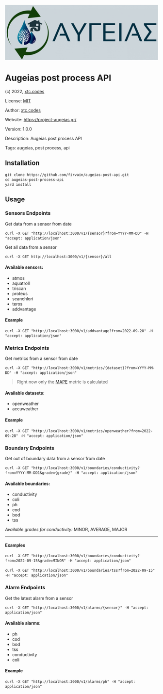 ![Project Augeias](./images/logo.jpg)

# Augeias post process API
(c) 2022, [xtc.codes](https://xtc.codes)

License: [MIT](LICENSE)

Author: [xtc.codes](https://xtc.codes)

Website: https://project-augeias.gr/

Version: 1.0.0

Description: Augeias post process API

Tags: augeias, post process, api

## Installation

    git clone https://github.com/firvain/augeias-post-api.git
    cd augeias-post-process-api
    yard install

## Usage

### Sensors Endpoints
Get data from a sensor from date 

    curl -X GET "http://localhost:3000/v1/{sensor}?from=YYYY-MM-DD" -H "accept: application/json"


Get all data from a sensor

    curl -X GET http://localhost:3000/v1/{sensor}/all
####  Available sensors:
- atmos
- aquatroll
- triscan
- proteus
- scanchlori
- teros
- addvantage

#### Example
    curl -X GET "http://localhost:3000/v1/addvantage?from=2022-09-28" -H "accept: application/json"


### Metrics Endpoints
Get metrics from a sensor from date

    curl -X GET "http://localhost:3000/v1/metrics/{dataset}?from=YYYY-MM-DD" -H "accept: application/json"

> Right now only the [MAPE](https://en.wikipedia.org/wiki/Mean_absolute_percentage_error) metric is calculated

####  Available datasets:
- openweather
- accuweather

#### Example
    curl -X GET "http://localhost:3000/v1/metrics/openweather?from=2022-09-28" -H "accept: application/json"

### Boundary Endpoints
Get out of boundary data from a sensor from date
    
    curl -X GET "http://localhost:3000/v1/boundaries/conductivity?from=YYYY-MM-DD1&grade={grade}" -H "accept: application/json"

####  Available boundaries:
- conductivity
- coli
- ph
- cod
- bod
- tss

_Available grades for conductivity:_ MINOR, AVERAGE, MAJOR

---
#### Examples
    curl -X GET "http://localhost:3000/v1/boundaries/conductivity?from=2022-09-15&grade=MINOR" -H "accept: application/json"

    curl -X GET "http://localhost:3000/v1/boundaries/tss?from=2022-09-15" -H "accept: application/json"

### Alarm Endpoints
Get the latest alarm from a sensor

    curl -X GET "http://localhost:3000/v1/alarms/{sensor}" -H "accept: application/json"
####  Available alarms:
- ph
- cod
- bod
- tss
- conductivity
- coli
#### Example
    curl -X GET "http://localhost:3000/v1/alarms/ph" -H "accept: application/json"
